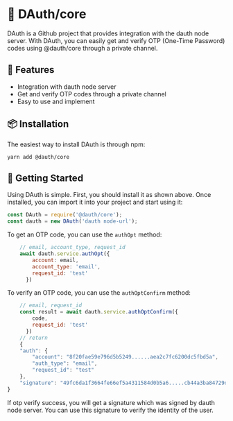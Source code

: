 # 🚀 DAuth/core

DAuth is a Github project that provides integration with the dauth node server. With DAuth, you can easily get and verify OTP (One-Time Password) codes using @dauth/core through a private channel.

## 🎉 Features

- Integration with dauth node server
- Get and verify OTP codes through a private channel
- Easy to use and implement

## 📦 Installation

The easiest way to install DAuth is through npm:

```shell
yarn add @dauth/core
```

## 🚀 Getting Started

Using DAuth is simple. First, you should install it as shown above. Once installed, you can import it into your project and start using it:

```javascript
const DAuth = require('@dauth/core');
const dauth = new DAuth('dauth node-url');
```

To get an OTP code, you can use the `authOpt` method:

```javascript
    // email, account_type, request_id
    await dauth.service.authOpt({
        account: email,
        account_type: 'email',
        request_id: 'test'
      })
```
To verify an OTP code, you can use the `authOptConfirm` method:

```javascript
    // email, request_id
    const result = await dauth.service.authOptConfirm({
        code,
        request_id: 'test'
      })
    // return 
    {
    "auth": {
        "account": "8f20fae59e796d5b5249......aea2c7fc6200dc5fbd5a",
        "auth_type": "email",
        "request_id": "test"
    },
    "signature": "49fc6da1f3664fe66ef5a4311584d0b5a6.....cb44a3ba84729dd2c08ac05edd01dc41501d5d1a96631c"
}
```

If otp verify success, you will get a signature which was signed by dauth node server. You can use this signature to verify the identity of the user. 
